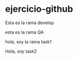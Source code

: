 # ejercicio-github

Esta es la rama develop

esta es la rama QA

hola, soy la rama task1

Hola, soy task2